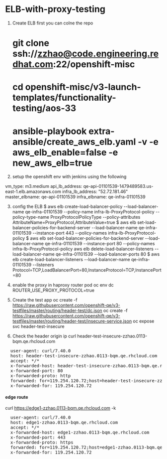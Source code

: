 # ELB-with-proxy-testing

1. Create ELB first 
   you can colne the repo 
   # git clone ssh://zzhao@code.engineering.redhat.com:22/openshift-misc
   # cd openshift-misc/v3-launch-templates/functionality-testing/aos-33
   # ansible-playbook extra-ansible/create_aws_elb.yaml -v -e aws_elb_enable=false -e new_aws_elb=true
2. setup the openshift env with jenkins using the following 
    
vm_type: m3.medium
api_lb_address: qe-api-01101539-1479489583.us-east-1.elb.amazonaws.com
infra_lb_address: "52.72.181.46"
master_elbname: qe-api-01101539
infra_elbname: qe-infra-01101539
    
 3. config the ELB
   $ aws elb create-load-balancer-policy --load-balancer-name qe-infra-01101539 --policy-name infra-lb-ProxyProtocol-policy --policy-type-name ProxyProtocolPolicyType --policy-attributes AttributeName=ProxyProtocol,AttributeValue=true
   $ aws elb set-load-balancer-policies-for-backend-server --load-balancer-name qe-infra-01101539 --instance-port 443 --policy-names infra-lb-ProxyProtocol-policy
   $ aws elb set-load-balancer-policies-for-backend-server --load-balancer-name qe-infra-01101539 --instance-port 80 --policy-names infra-lb-ProxyProtocol-policy
aws elb delete-load-balancer-listeners --load-balancer-name qe-infra-01101539 --load-balancer-ports 80
   $ aws elb create-load-balancer-listeners --load-balancer-name qe-infra-01101539 --listeners Protocol=TCP,LoadBalancerPort=80,InstanceProtocol=TCP,InstancePort=80
   
 4. enable the proxy in haproxy router pod
    oc env dc ROUTER_USE_PROXY_PROTOCOL=true
  5. Create the test app
    oc create -f https://raw.githubusercontent.com/openshift-qe/v3-testfiles/master/routing/header-test/dc.json
    oc create -f https://raw.githubusercontent.com/openshift-qe/v3-testfiles/master/routing/header-test/insecure-service.json
    oc expose svc header-test-insecure

  6. Check the header origin ip
   curl header-test-insecure-zzhao.0113-bqm.qe.rhcloud.com
<pre>
  user-agent: curl/7.40.0
  host: header-test-insecure-zzhao.0113-bqm.qe.rhcloud.com
  accept: */*
  x-forwarded-host: header-test-insecure-zzhao.0113-bqm.qe.rhcloud.com
  x-forwarded-port: 80
  x-forwarded-proto: http
  forwarded: for=119.254.120.72;host=header-test-insecure-zzhao.0113-bqm.qe.rhcloud.com;proto=http
  x-forwarded-for: 119.254.120.72
</pre>
 #### edge route ###
 curl https://edge1-zzhao.0113-bqm.qe.rhcloud.com -k
<pre>
  user-agent: curl/7.40.0
  host: edge1-zzhao.0113-bqm.qe.rhcloud.com
  accept: */*
  x-forwarded-host: edge1-zzhao.0113-bqm.qe.rhcloud.com
  x-forwarded-port: 443
  x-forwarded-proto: https
  forwarded: for=119.254.120.72;host=edge1-zzhao.0113-bqm.qe.rhcloud.com;proto=https
  x-forwarded-for: 119.254.120.72
</pre>
